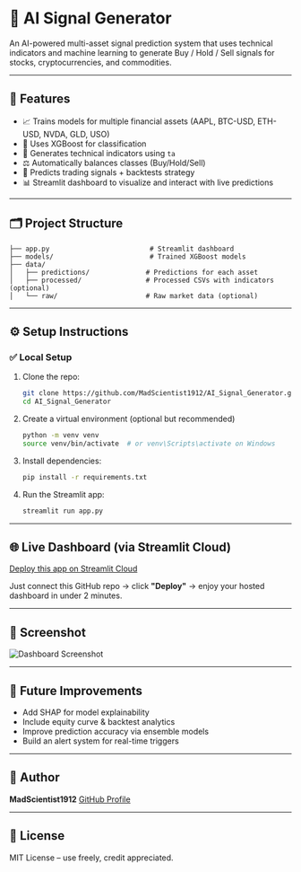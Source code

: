 # 🧠 AI Signal Generator

An AI-powered multi-asset signal prediction system that uses technical indicators and machine learning to generate Buy / Hold / Sell signals for stocks, cryptocurrencies, and commodities.

---

## 🚀 Features

* 📈 Trains models for multiple financial assets (AAPL, BTC-USD, ETH-USD, NVDA, GLD, USO)
* 🤖 Uses XGBoost for classification
* 🧮 Generates technical indicators using `ta`
* ⚖️ Automatically balances classes (Buy/Hold/Sell)
* 🔮 Predicts trading signals + backtests strategy
* 📊 Streamlit dashboard to visualize and interact with live predictions

---

## 🗂️ Project Structure

```
├── app.py                         # Streamlit dashboard
├── models/                        # Trained XGBoost models
├── data/
│   ├── predictions/              # Predictions for each asset
│   ├── processed/                # Processed CSVs with indicators (optional)
│   └── raw/                      # Raw market data (optional)
```

---

## ⚙️ Setup Instructions

### ✅ Local Setup

1. Clone the repo:

   ```bash
   git clone https://github.com/MadScientist1912/AI_Signal_Generator.git
   cd AI_Signal_Generator
   ```

2. Create a virtual environment (optional but recommended)

   ```bash
   python -m venv venv
   source venv/bin/activate  # or venv\Scripts\activate on Windows
   ```

3. Install dependencies:

   ```bash
   pip install -r requirements.txt
   ```

4. Run the Streamlit app:

   ```bash
   streamlit run app.py
   ```

---

## 🌐 Live Dashboard (via Streamlit Cloud)

[Deploy this app on Streamlit Cloud](https://streamlit.io/cloud)

Just connect this GitHub repo → click **"Deploy"** → enjoy your hosted dashboard in under 2 minutes.

---

## 📸 Screenshot

![Dashboard Screenshot](https://github.com/MadScientist1912/AI_Signal_Generator/raw/main/demo_screenshot.png)

---

## 🧩 Future Improvements

* Add SHAP for model explainability
* Include equity curve & backtest analytics
* Improve prediction accuracy via ensemble models
* Build an alert system for real-time triggers

---

## 👤 Author

**MadScientist1912**
[GitHub Profile](https://github.com/MadScientist1912)

---

## 📄 License

MIT License – use freely, credit appreciated.
